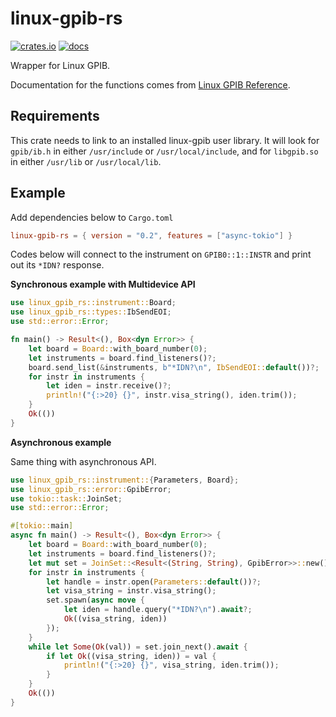 # linux-gpib-rs

[![crates.io](https://img.shields.io/crates/v/linux-gpib-rs.svg)](https://crates.io/crates/linux-gpib-rs)
[![docs](https://docs.rs/linux-gpib-rs/badge.svg)](https://docs.rs/linux-gpib-rs)

Wrapper for Linux GPIB.

Documentation for the functions comes from [Linux GPIB Reference](https://linux-gpib.sourceforge.io/doc_html/reference.html).

## Requirements

This crate needs to link to an installed linux-gpib user library. It will look for `gpib/ib.h` in either `/usr/include` or `/usr/local/include`,
and for `libgpib.so` in either `/usr/lib` or `/usr/local/lib`.


## Example

Add dependencies below to `Cargo.toml`

```toml
linux-gpib-rs = { version = "0.2", features = ["async-tokio"] }
```

Codes below will connect to the instrument on `GPIB0::1::INSTR` and print out its `*IDN?` response.

**Synchronous example with Multidevice API**

```rust
use linux_gpib_rs::instrument::Board;
use linux_gpib_rs::types::IbSendEOI;
use std::error::Error;

fn main() -> Result<(), Box<dyn Error>> {
    let board = Board::with_board_number(0);
    let instruments = board.find_listeners()?;
    board.send_list(&instruments, b"*IDN?\n", IbSendEOI::default())?;
    for instr in instruments {
        let iden = instr.receive()?;
        println!("{:>20} {}", instr.visa_string(), iden.trim());
    }
    Ok(())
}
```

**Asynchronous example**

Same thing with asynchronous API.

```rust
use linux_gpib_rs::instrument::{Parameters, Board};
use linux_gpib_rs::error::GpibError;
use tokio::task::JoinSet;
use std::error::Error;

#[tokio::main]
async fn main() -> Result<(), Box<dyn Error>> {
    let board = Board::with_board_number(0);
    let instruments = board.find_listeners()?;
    let mut set = JoinSet::<Result<(String, String), GpibError>>::new();
    for instr in instruments {
        let handle = instr.open(Parameters::default())?;
        let visa_string = instr.visa_string();
        set.spawn(async move {
            let iden = handle.query("*IDN?\n").await?;
            Ok((visa_string, iden))
        });
    }
    while let Some(Ok(val)) = set.join_next().await {
        if let Ok((visa_string, iden)) = val {
            println!("{:>20} {}", visa_string, iden.trim());
        }
    }
    Ok(())
}
```
